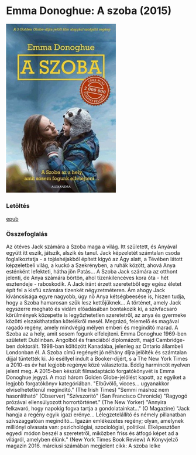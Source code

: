 # <a name="id_356">Emma Donoghue: A szoba (2015)</a>
<img src="https://github.com/BercziSandor/calibre_lib/raw/main/Emma%20Donoghue/A%20szoba%20%28356%29/cover.jpg" alt="cover" width="300"/>

### Letöltés
[epub](https://github.com/BercziSandor/calibre_lib/raw/main/Emma%20Donoghue/A%20szoba%20%28356%29/A%20szoba%20-%20Emma%20Donoghue.epub)

### Összefoglalás
<div>
<p>Az ötéves Jack számára a Szoba maga a világ. Itt született, és Anyával együtt itt eszik, játszik, alszik és tanul. Jack képzeletét számtalan csoda foglalkoztatja - a tojáshéjakból épített kígyó az Ágy alatt, a Tévében látott képzeletbeli világ, a kuckó a Szekrényben, a ruhák között, ahová Anya esténként lefekteti, hátha jön Patás... A Szoba Jack számára az otthont jelenti, de Anya számára börtön, ahol tizenkilencéves kora óta - hét esztendeje - raboskodik. A Jack iránt érzett szeretetből egy egész életet épít fel a kisfiú számára tizenkét négyzetméteren. Ám ahogy Jack kíváncsisága egyre nagyobb, úgy nő Anya kétségbeesése is, hiszen tudja, hogy a Szoba hamarosan szűk lesz kettőjüknek... A történet, amely Jack egyszerre megható és vidám előadásában bontakozik ki, a szívfacsaró körülmények közepette is legyőzhetetlen szeretetről, az anya és gyermeke közötti elszakíthatatlan kötelékről mesél. Megrázó, felemelő és magával ragadó regény, amely mindvégig mélyen emberi és megindító marad. A Szoba az a hely, amit sosem fogunk elfelejteni. Emma Donoghue 1969-ben született Dublinban. Angolból és franciából diplomázott, majd Cambridge-ben doktorált. 1998-ban költözött Kanadába, jelenleg az Ontario állambeli Londonban él. A Szoba című regényét jó néhány díjra jelölték és számtalan díjjal tüntették ki. Jó eséllyel indult a Booker-díjért, s a The New York Times a 2010-es év hat legjobb regénye közé választotta. Eddig harmincöt nyelven jelent meg. A 2015-ben készült filmadaptáció forgatókönyvét is Emma Donoghue jegyzi. A mozi három Golden Globe-jelölést kapott, az egyiket a legjobb forgatókönyv kategóriában. "Elbűvölő, vicces... ugyanakkor elviselhetetlenül megindító." (The Irish Times) "Semmi máshoz nem hasonlítható" (Observer) "Szívszorító" (San Francisco Chronicle) "Ragyogó prózával ellensúlyozott horrortörténet." (The New Yorker) "Annyira felkavaró, hogy napokig fogva tartja a gondolatainkat..." (O Magazine) "Jack hangja a regény egyik igazi erénye... Lélegzetelállító és némely pillanatban szívszaggatóan megindító... Igazán emlékezetes regény; olyan, amelynek milliónyi olvasata van: pszichológiai, szociológiai, politikai. Elképesztően egyedi módon beszél a szeretetről, miközben friss és átfogó képet ad a világról, amelyben élünk." (New York Times Book Review) A Könyvjelző magazin 2016. márciusi számában megjelent cikk: A szoba lelke</p></div>

